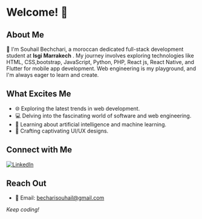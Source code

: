 # Welcome! 👋

## About Me
🚀 I'm Souhail Bechchari, a moroccan dedicated full-stack development student at **Isgi Marrakech** . My journey involves exploring technologies like HTML, CSS,bootstrap, JavaScript, Python, PHP, React js, React Native, and Flutter for mobile app development. Web engineering is my playground, and I'm always eager to learn and create.

## What Excites Me
- 🌐 Exploring the latest trends in web development.
- 💻 Delving into the fascinating world of software and web engineering.
- 🤖 Learning about artificial intelligence and machine learning.
- 🎨 Crafting captivating UI/UX designs.

## Connect with Me
[![LinkedIn](https://img.shields.io/badge/🌐%20LinkedIn-Souha%C3%AFl%20Bechchari-blue?style=for-the-badge&logo=linkedin)](https://www.linkedin.com/in/souha%C3%AFl-bechchari-284b91293/)
## Reach Out
- 📧 Email: [becharisouhail@gmail.com](mailto:becharisouhail@gmail.com)

*Keep coding!*
